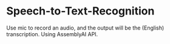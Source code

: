 # Speech-to-Text-Recognition
Use mic to record an audio, and the output will be the (English) transcription. Using AssemblyAI API.
